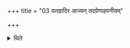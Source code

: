 +++
title = "03 यत्खादिर आज्यन् तदग्रेणाहवनीयम्"

+++

<details><summary>थिते</summary>

यत्खादिर आज्यं तदग्रेणाहवनीयं पर्याहृत्य दक्षिणस्यां वेदिश्रोण्यां सादयति ३
</details>
